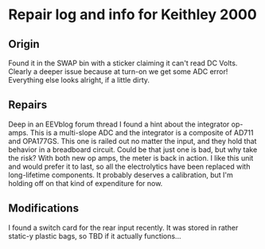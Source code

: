 # Repair log and info for Keithley 2000

## Origin
Found it in the SWAP bin with a sticker claiming it can't read DC Volts. Clearly a deeper issue because at turn-on we get some ADC error! Everything else looks alright, if a little dirty.

## Repairs
Deep in an EEVblog forum thread I found a hint about the integrator op-amps. This is a multi-slope ADC and the integrator is a composite of AD711 and OPA177GS. This one is railed out no matter the input, and they hold that behavior in a breadboard circuit. Could be that just one is bad, but why take the risk? With both new op amps, the meter is back in action.
I like this unit and would prefer it to last, so all the electrolytics have been replaced with long-lifetime components.
It probably deserves a calibration, but I'm holding off on that kind of expenditure for now.

## Modifications
I found a switch card for the rear input recently. It was stored in rather static-y plastic bags, so TBD if it actually functions...
